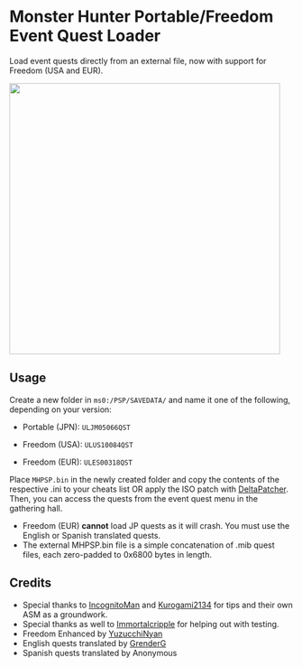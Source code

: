 # Monster Hunter Portable/Freedom Event Quest Loader

Load event quests directly from an external file, now with support for Freedom (USA and EUR).

<img src="/.github/screenshot.png" width="480px"/>

## Usage

Create a new folder in `ms0:/PSP/SAVEDATA/` and name it one of the following, depending on your version:

- Portable (JPN): `ULJM05066QST`

- Freedom (USA): `ULUS10084QST`

- Freedom (EUR): `ULES00318QST`

Place `MHPSP.bin` in the newly created folder and copy the contents of the respective .ini to your cheats list OR apply the ISO patch with [DeltaPatcher](https://www.romhacking.net/utilities/704/). Then, you can access the quests from the event quest menu in the gathering hall.
 
- Freedom (EUR) **cannot** load JP quests as it will crash. You must use the English or Spanish translated quests.
- The external MHPSP.bin file is a simple concatenation of .mib quest files, each zero-padded to 0x6800 bytes in length.

## Credits

- Special thanks to [IncognitoMan](https://github.com/IncognitoMan) and [Kurogami2134](https://github.com/Kurogami2134) for tips and their own ASM as a groundwork.
- Special thanks as well to [Immortalcripple](https://github.com/Immortalcripple) for helping out with testing.
- Freedom Enhanced by [YuzucchiNyan](https://github.com/GReinoso96)
- English quests translated by [GrenderG](https://github.com/GrenderG)
- Spanish quests translated by Anonymous
